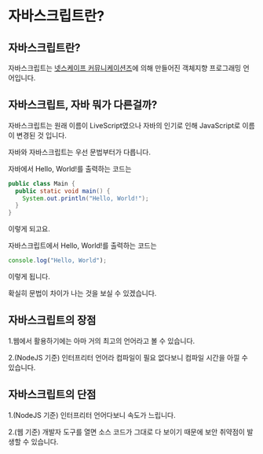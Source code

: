 # 자바스크립트란?
## 자바스크립트란?
자바스크립트는 [넷스케이프 커뮤니케이션즈](https://ko.wikipedia.org/wiki/%EB%84%B7%EC%8A%A4%EC%BC%80%EC%9D%B4%ED%94%84)에 의해 만들어진 객체지향 프로그래밍 언어입니다.

## 자바스크립트, 자바 뭐가 다른걸까?
자바스크립트는 원래 이름이 LiveScript였으나 자바의 인기로 인해 JavaScript로 이름이 변경된 것 입니다.

자바와 자바스크립트는 우선 문법부터가 다릅니다.

자바에서 Hello, World!를 출력하는 코드는
```java
public class Main {
  public static void main() {
    System.out.println("Hello, World!");
  }
}
```
이렇게 되고요.

자바스크립트에서 Hello, World!를 출력하는 코드는
```js
console.log("Hello, World");
```
이렇게 됩니다.

확실히 문법이 차이가 나는 것을 보실 수 있겠습니다.

## 자바스크립트의 장점
1.웹에서 활용하기에는 아마 거의 최고의 언어라고 볼 수 있습니다.

2.(NodeJS 기준) 인터프리터 언어라 컴파일이 필요 없다보니 컴파일 시간을 아낄 수 있습니다.

## 자바스크립트의 단점
1.(NodeJS 기준) 인터프리터 언어다보니 속도가 느립니다.

2.(웹 기준) 개발자 도구를 열면 소스 코드가 그대로 다 보이기 때문에 보안 취약점이 발생할 수 있습니다.
